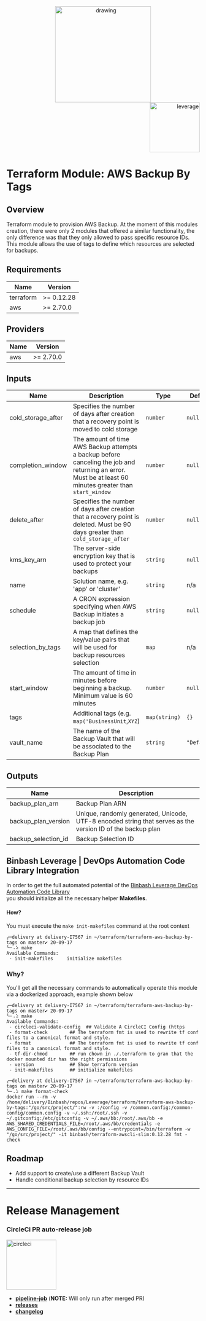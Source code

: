 <div align="center">
    <img src="https://raw.githubusercontent.com/binbashar/terraform-aws-backup-by-tags/master/figures/binbash-logo.png"
    alt="drawing" width="250"/>
</div>
<div align="right">
  <img src="https://raw.githubusercontent.com/binbashar/terraform-aws-backup-by-tags/master/figures/binbash-leverage-terraform-logo.png"
   alt="leverage" width="130"/>
</div>

# Terraform Module: AWS Backup By Tags

## Overview
Terraform module to provision AWS Backup. At the moment of this modules creation, there were only 2 modules that
offered a similar functionality, the only difference was that they only allowed to pass specific resource IDs.
This module allows the use of tags to define which resources are selected for backups.

<!-- BEGINNING OF PRE-COMMIT-TERRAFORM DOCS HOOK -->
## Requirements

| Name | Version |
|------|---------|
| terraform | >= 0.12.28 |
| aws | >= 2.70.0 |

## Providers

| Name | Version |
|------|---------|
| aws | >= 2.70.0 |

## Inputs

| Name | Description | Type | Default | Required |
|------|-------------|------|---------|:--------:|
| cold\_storage\_after | Specifies the number of days after creation that a recovery point is moved to cold storage | `number` | `null` | no |
| completion\_window | The amount of time AWS Backup attempts a backup before canceling the job and returning an error. Must be at least 60 minutes greater than `start_window` | `number` | `null` | no |
| delete\_after | Specifies the number of days after creation that a recovery point is deleted. Must be 90 days greater than `cold_storage_after` | `number` | `null` | no |
| kms\_key\_arn | The server-side encryption key that is used to protect your backups | `string` | `null` | no |
| name | Solution name, e.g. 'app' or 'cluster' | `string` | n/a | yes |
| schedule | A CRON expression specifying when AWS Backup initiates a backup job | `string` | `null` | no |
| selection\_by\_tags | A map that defines the key/value pairs that will be used for backup resources selection | `map` | n/a | yes |
| start\_window | The amount of time in minutes before beginning a backup. Minimum value is 60 minutes | `number` | `null` | no |
| tags | Additional tags (e.g. `map('BusinessUnit`,`XYZ`) | `map(string)` | `{}` | no |
| vault\_name | The name of the Backup Vault that will be associated to the Backup Plan | `string` | `"Default"` | no |

## Outputs

| Name | Description |
|------|-------------|
| backup\_plan\_arn | Backup Plan ARN |
| backup\_plan\_version | Unique, randomly generated, Unicode, UTF-8 encoded string that serves as the version ID of the backup plan |
| backup\_selection\_id | Backup Selection ID |

<!-- END OF PRE-COMMIT-TERRAFORM DOCS HOOK -->

## Binbash Leverage | DevOps Automation Code Library Integration

In order to get the full automated potential of the
[Binbash Leverage DevOps Automation Code Library](https://leverage.binbash.com.ar/how-it-works/code-library/code-library/)  
you should initialize all the necessary helper **Makefiles**.

#### How?
You must execute the `make init-makefiles` command  at the root context


```shell
╭─delivery at delivery-I7567 in ~/terraform/terraform-aws-backup-by-tags on master✔ 20-09-17
╰─⠠⠵ make
Available Commands:
 - init-makefiles     initialize makefiles

```

### Why?
You'll get all the necessary commands to automatically operate this module via a dockerized approach,
example shown below

```shell
╭─delivery at delivery-I7567 in ~/terraform/terraform-aws-backup-by-tags on master✔ 20-09-17
╰─⠠⠵ make
Available Commands:
 - circleci-validate-config  ## Validate A CircleCI Config (https
 - format-check        ## The terraform fmt is used to rewrite tf conf files to a canonical format and style.
 - format              ## The terraform fmt is used to rewrite tf conf files to a canonical format and style.
 - tf-dir-chmod        ## run chown in ./.terraform to gran that the docker mounted dir has the right permissions
 - version             ## Show terraform version
 - init-makefiles      ## initialize makefiles
```

```shell
╭─delivery at delivery-I7567 in ~/terraform/terraform-aws-backup-by-tags on master✔ 20-09-17
╰─⠠⠵ make format-check
docker run --rm -v /home/delivery/Binbash/repos/Leverage/terraform/terraform-aws-backup-by-tags:"/go/src/project/":rw -v :/config -v /common.config:/common-config/common.config -v ~/.ssh:/root/.ssh -v ~/.gitconfig:/etc/gitconfig -v ~/.aws/bb:/root/.aws/bb -e AWS_SHARED_CREDENTIALS_FILE=/root/.aws/bb/credentials -e AWS_CONFIG_FILE=/root/.aws/bb/config --entrypoint=/bin/terraform -w "/go/src/project/" -it binbash/terraform-awscli-slim:0.12.28 fmt -check
```

## Roadmap
* Add support to create/use a different Backup Vault
* Handle conditional backup selection by resource IDs

---

# Release Management
### CircleCi PR auto-release job

<div align="left">
  <img src="https://raw.githubusercontent.com/binbashar/terraform-aws-backup-by-tags/master/figures/circleci-logo.png"
  alt="circleci" width="130"/>
</div>

- [**pipeline-job**](https://circleci.com/gh/binbashar/terraform-aws-backup-by-tags) (**NOTE:** Will only run after merged PR)
- [**releases**](https://github.com/binbashar/terraform-aws-backup-by-tags/releases)
- [**changelog**](https://github.com/binbashar/terraform-aws-backup-by-tags/blob/master/CHANGELOG.md)
